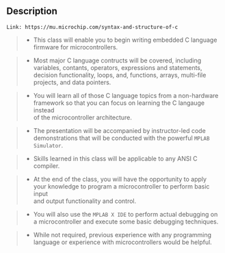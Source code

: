 ## Description

```plaintext
Link: https://mu.microchip.com/syntax-and-structure-of-c
```

> - This class will enable you to begin writing embedded C language <br />
    firmware for microcontrollers.

> - Most major C language contructs will be covered, including <br />
    variables, contants, operators, expressions and statements, <br />
    decision functionality, loops, and, functions, arrays, multi-file <br />
    projects, and data pointers.

> - You will learn all of those C language topics from a non-hardware <br />
    framework so that you can focus on learning the C langauge instead <br />
    of the microcontroller architecture.

> - The presentation will be accompanied by instructor-led code <br />
    demonstrations that will be conducted with the powerful `MPLAB Simulator`.

> - Skills learned in this class will be applicable to any ANSI C compiler.

> - At the end of the class, you will have the opportunity to apply <br />
    your knowledge to program a microcontroller to perform basic input <br />
    and output functionality and control.

> - You will also use the `MPLAB X IDE` to perform actual debugging on <br />
    a microcontroller and execute some basic debugging techniques.

> - While not required, previous experience with any programming <br />
    language or experience with microcontrollers would be helpful.
